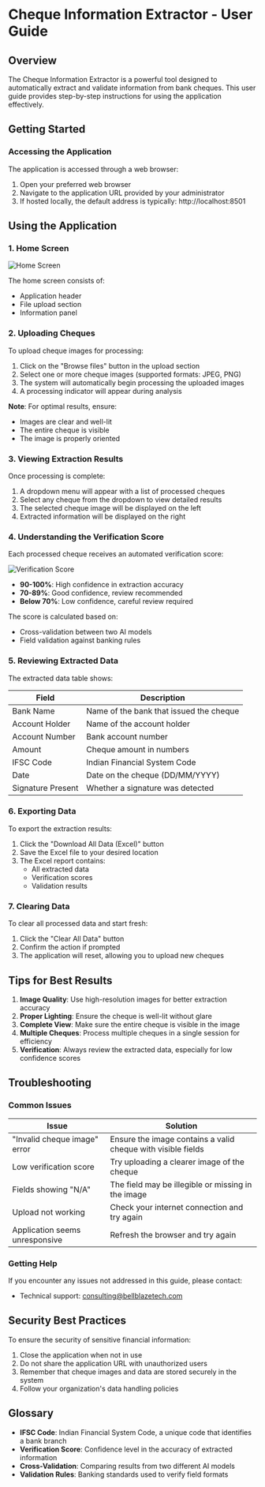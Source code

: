 # Cheque Information Extractor - User Guide

## Overview

The Cheque Information Extractor is a powerful tool designed to automatically extract and validate information from bank cheques. This user guide provides step-by-step instructions for using the application effectively.

## Getting Started

### Accessing the Application

The application is accessed through a web browser:

1. Open your preferred web browser
2. Navigate to the application URL provided by your administrator
3. If hosted locally, the default address is typically: http://localhost:8501

## Using the Application

### 1. Home Screen

![Home Screen](../assets/home_screen.png)

The home screen consists of:
- Application header
- File upload section
- Information panel

### 2. Uploading Cheques

To upload cheque images for processing:

1. Click on the "Browse files" button in the upload section
2. Select one or more cheque images (supported formats: JPEG, PNG)
3. The system will automatically begin processing the uploaded images
4. A processing indicator will appear during analysis

**Note**: For optimal results, ensure:
- Images are clear and well-lit
- The entire cheque is visible
- The image is properly oriented

### 3. Viewing Extraction Results

Once processing is complete:

1. A dropdown menu will appear with a list of processed cheques
2. Select any cheque from the dropdown to view detailed results
3. The selected cheque image will be displayed on the left
4. Extracted information will be displayed on the right

### 4. Understanding the Verification Score

Each processed cheque receives an automated verification score:

![Verification Score](../assets/verification_score.png)

- **90-100%**: High confidence in extraction accuracy
- **70-89%**: Good confidence, review recommended
- **Below 70%**: Low confidence, careful review required

The score is calculated based on:
- Cross-validation between two AI models
- Field validation against banking rules

### 5. Reviewing Extracted Data

The extracted data table shows:

| Field | Description |
|-------|-------------|
| Bank Name | Name of the bank that issued the cheque |
| Account Holder | Name of the account holder |
| Account Number | Bank account number |
| Amount | Cheque amount in numbers |
| IFSC Code | Indian Financial System Code |
| Date | Date on the cheque (DD/MM/YYYY) |
| Signature Present | Whether a signature was detected |

### 6. Exporting Data

To export the extraction results:

1. Click the "Download All Data (Excel)" button
2. Save the Excel file to your desired location
3. The Excel report contains:
   - All extracted data
   - Verification scores
   - Validation results

### 7. Clearing Data

To clear all processed data and start fresh:

1. Click the "Clear All Data" button
2. Confirm the action if prompted
3. The application will reset, allowing you to upload new cheques

## Tips for Best Results

1. **Image Quality**: Use high-resolution images for better extraction accuracy
2. **Proper Lighting**: Ensure the cheque is well-lit without glare
3. **Complete View**: Make sure the entire cheque is visible in the image
4. **Multiple Cheques**: Process multiple cheques in a single session for efficiency
5. **Verification**: Always review the extracted data, especially for low confidence scores

## Troubleshooting

### Common Issues

| Issue | Solution |
|-------|----------|
| "Invalid cheque image" error | Ensure the image contains a valid cheque with visible fields |
| Low verification score | Try uploading a clearer image of the cheque |
| Fields showing "N/A" | The field may be illegible or missing in the image |
| Upload not working | Check your internet connection and try again |
| Application seems unresponsive | Refresh the browser and try again |

### Getting Help

If you encounter any issues not addressed in this guide, please contact:
- Technical support: consulting@bellblazetech.com

## Security Best Practices

To ensure the security of sensitive financial information:

1. Close the application when not in use
2. Do not share the application URL with unauthorized users
3. Remember that cheque images and data are stored securely in the system
4. Follow your organization's data handling policies

## Glossary

- **IFSC Code**: Indian Financial System Code, a unique code that identifies a bank branch
- **Verification Score**: Confidence level in the accuracy of extracted information
- **Cross-Validation**: Comparing results from two different AI models
- **Validation Rules**: Banking standards used to verify field formats 
